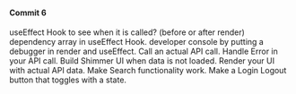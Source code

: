
#### Commit 6
useEffect Hook to see when it is called? (before or after render)
dependency array in useEffect Hook.
developer console by putting a debugger in render and useEffect.
Call an actual API call.
Handle Error in your API call.
Build Shimmer UI when data is not loaded.
Render your UI with actual API data.
Make Search functionality work.
Make a Login Logout button that toggles with a state.
